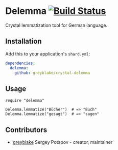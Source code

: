 # Delemma [![Build Status](https://travis-ci.org/greyblake/crystal-delemma.svg?branch=master)](https://travis-ci.org/greyblake/crystal-delemma)

Crystal lemmatization tool for German language.

## Installation

Add this to your application's `shard.yml`:

```yaml
dependencies:
  delemma:
    github: greyblake/crystal-delemma
```

## Usage


```crystal
require "delemma"

Delemma.lemmatize("Bücher")  # => "Buch"
Delemma.lemmatize("gesagt")  # => "sagen"
```

## Contributors

- [greyblake](https://github.com/greyblake) Sergey Potapov - creator, maintainer
